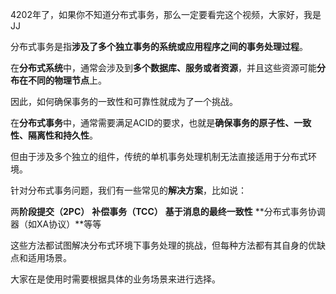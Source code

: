 4202年了，如果你不知道分布式事务，那么一定要看完这个视频，大家好，我是JJ



分布式事务是指**涉及了多个独立事务的系统或应用程序之间的事务处理过程**。



在**分布式系统**中，通常会涉及到**多个数据库、服务或者资源**，并且这些资源可能**分布在不同的物理节点**上。



因此，如何确保事务的一致性和可靠性就成为了一个挑战。



在**分布式事务**中，通常需要满足ACID的要求，也就是**确保事务的原子性、一致性、隔离性和持久性**。



但由于涉及多个独立的组件，传统的单机事务处理机制无法直接适用于分布式环境。



针对分布式事务问题，我们有一些常见的**解决方案**，比如说：



两**阶段提交（2PC）** **补偿事务（TCC）** **基于消息的最终一致性**  **分布式事务协调器（如XA协议）**等等



这些方法都试图解决分布式环境下事务处理的挑战，但每种方法都有其自身的优缺点和适用场景。



大家在是使用时需要根据具体的业务场景来进行选择。

